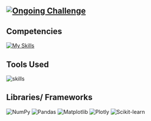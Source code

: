 <!--- ![Quote](https://github-readme-quotes-bay.vercel.app/quote?quoteCategory=fun) 

<!--- 
# Greetings, I am Samir👋
A curious Learner based on Nepal.
-->
<!--- ![Profile Views](https://komarev.com/ghpvc/?username=paudelsamir&color=blue&style=for-the-badge) -->

## [![Ongoing Challenge](https://img.shields.io/badge/Ongoing%20Challenge-365DaysOfData-blue?style=flat&logo=github&logoColor=white)](https://github.com/paudelsamir/365DaysOfData)


## Competencies  
[![My Skills](https://skillicons.dev/icons?i=python,mysql)](https://skillicons.dev)  
## Tools Used
<p align="left">
<!--   <img src="https://cdn.jsdelivr.net/gh/devicons/devicon/icons/jupyter/jupyter-original-wordmark.svg" alt="Jupyter" height="48" style="margin-left: 5px;, "> -->
  <img src="https://skillicons.dev/icons?i=vscode,linux,git,github,notion,blender,docker,aws,gcp,azure,premiere" alt="skills" />
</p>

## Libraries/ Frameworks
![NumPy](https://img.shields.io/badge/NumPy-013243?style=for-the-badge&logo=numpy&logoColor=white) ![Pandas](https://img.shields.io/badge/Pandas-150458?style=for-the-badge&logo=pandas&logoColor=white) ![Matplotlib](https://img.shields.io/badge/Matplotlib-11557c?style=for-the-badge&logo=python&logoColor=white) ![Plotly](https://img.shields.io/badge/Plotly-3F4F75?style=for-the-badge&logo=plotly&logoColor=white)  ![Scikit-learn](https://img.shields.io/badge/Scikit--learn-F7931E?style=for-the-badge&logo=scikit-learn&logoColor=white) 
<!-- ![Seaborn](https://img.shields.io/badge/Seaborn-3776AB?style=for-the-badge&logo=python&logoColor=white) ![PyTorch](https://img.shields.io/badge/PyTorch-EE4C2C?style=for-the-badge&logo=pytorch&logoColor=white) ![TensorFlow](https://img.shields.io/badge/TensorFlow-FF6F00?style=for-the-badge&logo=tensorflow&logoColor=white) -->


<!--- <p align="left" style="background-color: #0d1117; padding: 10px; border-radius: 10px; display: inline-block;">
  <a href="https://www.learn-c.org/" target="_blank" style="text-decoration: none;">
    <img src="https://img.icons8.com/color/48/000000/c-programming.png" alt="C" style="margin: 0 10px 10px 0;" />
  </a>
  <a href="https://isocpp.org/" target="_blank" style="text-decoration: none;">
    <img src="https://img.icons8.com/color/48/000000/c-plus-plus-logo.png" alt="C++" style="margin: 0 10px 10px 0;" />
  </a>
  <a href="https://www.python.org/" target="_blank" style="text-decoration: none;">
    <img src="https://img.icons8.com/color/48/000000/python.png" alt="Python" style="margin: 0 10px 10px 0;" />
  </a>
  <a href="https://developer.mozilla.org/en-US/docs/Web/HTML" target="_blank" style="text-decoration: none;">
    <img src="https://img.icons8.com/color/48/000000/html-5.png" alt="HTML" style="margin: 0 10px 10px 0;" />
  </a>
  <a href="https://developer.mozilla.org/en-US/docs/Web/CSS" target="_blank" style="text-decoration: none;">
    <img src="https://img.icons8.com/color/48/000000/css3.png" alt="CSS" style="margin: 0 10px 10px 0;" />
  </a>
  <a href="https://developer.mozilla.org/en-US/docs/Web/JavaScript" target="_blank" style="text-decoration: none;">
    <img src="https://img.icons8.com/color/48/000000/javascript.png" alt="JavaScript" style="margin: 0 10px 10px 0;" />
  </a>
  <a href="https://git-scm.com/" target="_blank" style="text-decoration: none;">
    <img src="https://img.icons8.com/color/48/000000/git.png" alt="Git" style="margin: 0 10px 10px 0;" />
  </a>
  <a href="https://github.com/" target="_blank" style="text-decoration: none;">
    <img src="https://img.icons8.com/ios-glyphs/48/000000/github.png" alt="GitHub" style="margin: 0 10px 10px 0;" />
  </a>
  <a href="https://code.visualstudio.com/" target="_blank" style="text-decoration: none;">
    <img src="https://img.icons8.com/color/48/000000/visual-studio-code-2019.png" alt="VS Code" style="margin: 0 10px 10px 0;" />
  </a>
  <a href="https://www.notion.so/" target="_blank" style="text-decoration: none;">
    <img src="https://img.icons8.com/ios-filled/48/000000/notion.png" alt="Notion" style="margin: 0 10px 10px 0;" />
  </a>
  <a href="https://www.mysql.com/" target="_blank" style="text-decoration: none;">
    <img src="https://img.icons8.com/color/48/000000/mysql-logo.png" alt="MySQL" style="margin: 0 10px 10px 0;" />
  </a>
  <a href="https://pandas.pydata.org/" target="_blank" style="text-decoration: none;">
    <img src="https://img.icons8.com/ios-filled/50/000000/panda.png" alt="Pandas" height="48" style="margin: 0 10px 10px 0;" />
  </a>
  <a href="https://pytorch.org/" target="_blank" style="text-decoration: none;">
    <img src="https://upload.wikimedia.org/wikipedia/commons/1/10/PyTorch_logo_icon.svg" alt="PyTorch" height="48" style="margin: 0 10px 10px 0;" />
  </a>
</p>
--->
<!--- 
## Reach Me through


<div align="left" style="background-color: #0d1117;padding: 10px; border-radius: 10px; ">
  <a href="https://linkedin.com/in/paudelsamir" target="_blank" style="text-decoration: none; style="margin: 0 10px 10px 0;"">
    <img src="https://raw.githubusercontent.com/devicons/devicon/master/icons/linkedin/linkedin-original.svg" alt="LinkedIn" height="40" width="40"/>
  </a> <br>
  <a href="mailto:samirpaudel2005@gmail.com" target="_blank" style="text-decoration: none; margin-right: 10px;">
    <img src="https://upload.wikimedia.org/wikipedia/commons/7/7e/Gmail_icon_%282020%29.svg" alt="Email" height="40" width="40"/>
  </a>
  <a href="https://instagram.com/samirpdl" target="_blank" style="text-decoration: none; margin-right: 10px;">
    <img src="https://raw.githubusercontent.com/rahuldkjain/github-profile-readme-generator/master/src/images/icons/Social/instagram.svg" alt="Instagram" height="40" width="40"/>
  </a>
  <a href="https://twitter.com/sam_pdl" target="_blank" style="text-decoration: none;">
    <img src="https://raw.githubusercontent.com/rahuldkjain/github-profile-readme-generator/master/src/images/icons/Social/twitter.svg" alt="Twitter" height="40" width="40"/>
  </a> 
</div>
--->

